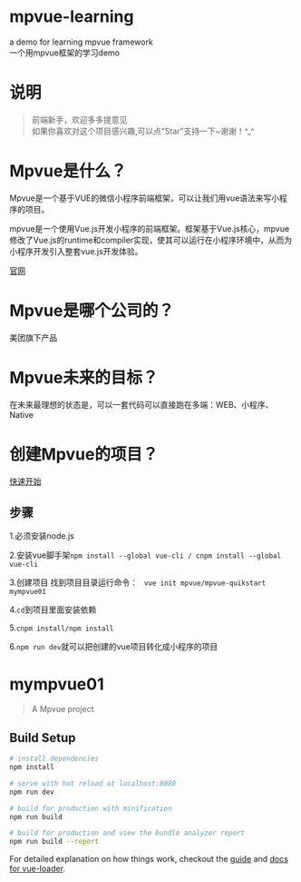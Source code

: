 # mpvue-learning
a demo for learning mpvue framework<br>
一个用mpvue框架的学习demo

# 说明

> 前端新手，欢迎多多提意见<br>
> 如果你喜欢对这个项目感兴趣,可以点“Star”支持一下~谢谢！^_^<br>
# Mpvue是什么？

Mpvue是一个基于VUE的微信小程序前端框架，可以让我们用vue语法来写小程序的项目。<br>

mpvue是一个使用Vue.js开发小程序的前端框架。框架基于Vue.js核心，mpvue修改了Vue.js的runtime和compiler实现，使其可以运行在小程序环境中，从而为小程序开发引入整套vue.js开发体验。<br>

[官网](http://mpvue.com/ "打开官网")<br>

# Mpvue是哪个公司的？

美团旗下产品

# Mpvue未来的目标？

在未来最理想的状态是，可以一套代码可以直接跑在多端：WEB、小程序、Native

# 创建Mpvue的项目？

[快速开始](http://mpvue.com/ "快速开始")<br>

## 步骤

1.必须安装node.js

2.安装vue脚手架`npm install --global vue-cli / cnpm install --global vue-cli`

3.创建项目 找到项目目录运行命令：
` vue init mpvue/mpvue-quikstart mympvue01`

4.`cd`到项目里面安装依赖

5.`cnpm install/npm install`

6.`npm run dev`就可以把创建的vue项目转化成小程序的项目

# mympvue01

> A Mpvue project

## Build Setup

``` bash
# install dependencies
npm install

# serve with hot reload at localhost:8080
npm run dev

# build for production with minification
npm run build

# build for production and view the bundle analyzer report
npm run build --report
```

For detailed explanation on how things work, checkout the [guide](http://vuejs-templates.github.io/webpack/) and [docs for vue-loader](http://vuejs.github.io/vue-loader).
